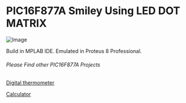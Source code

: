 # PIC16F877A Smiley Using LED DOT MATRIX

![Image](https://raw.githubusercontent.com/arjunsk/pic16f877a-smiley/master/screenshot/1.png)

Build in MPLAB IDE.
Emulated in Proteus 8 Professional.

###### Please Find other PIC16F877A Projects

[Digital thermometer](https://github.com/arjunsk/pic16f877a-thermometer)

[Calculator](https://github.com/arjunsk/pic16f877a-calculator)
